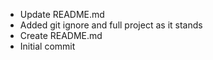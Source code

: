 - Update README.md
- Added git ignore and full project as it stands
- Create README.md
- Initial commit